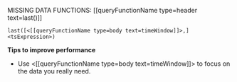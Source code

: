 MISSING DATA FUNCTIONS: [[queryFunctionName type=header text=last()]]

`last([<[[queryFunctionName type=body text=timeWindow]]>,] <tsExpression>)`

**Tips to improve performance**
- Use <[[queryFunctionName type=body text=timeWindow]]> to focus on the data you really need.
